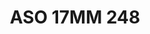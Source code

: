 ---
title: ASO 17MM 248
date: 
draft: false

# descripcion
description : Anillo de plata 925.

materials: Plata 963

color: 

dimensions: 17mm diámetro

code: 05-23-1637

type: "Anillos"

categories: []

price: $8.710,00

price_eftvo: $7.400,00

# Images
# first image will be shown in the product page
images:
  # - image: "images/path_to_image"
  # La ubicacion de las imagenes es imagenes/Anillos/Anillos.Solo Plata/05-23-1637-aso-17mm-248
  - image: "./images/anillos/solo_plata/05-23-1637-aso-17mm-248.jpg"
---
